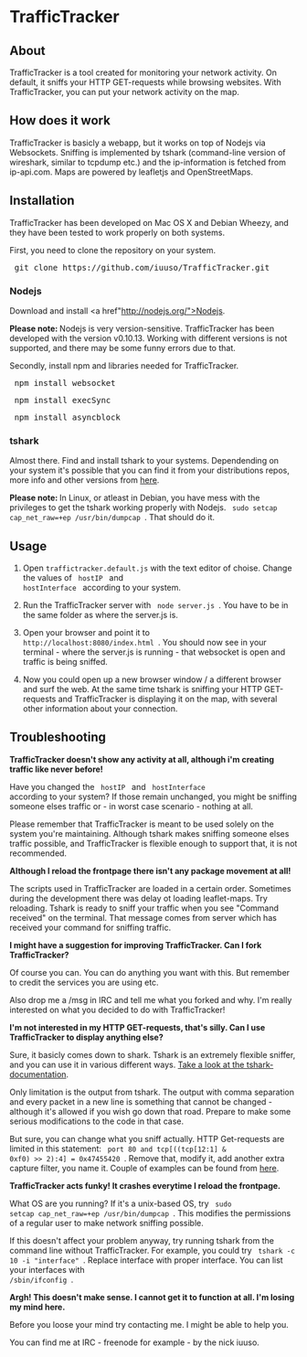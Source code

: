 TrafficTracker
==============

About
-----
TrafficTracker is a tool created for monitoring your network activity. On default, it sniffs your HTTP GET-requests while browsing websites. With TrafficTracker, you can put your network activity on the map.

How does it work
-----------------------
TrafficTracker is basicly a webapp, but it works on top of Nodejs via Websockets. Sniffing is implemented by tshark (command-line version of wireshark, similar to tcpdump etc.) and the ip-information is fetched from ip-api.com. Maps are powered by leafletjs and OpenStreetMaps.

Installation
---------------
TrafficTracker has been developed on Mac OS X and Debian Wheezy, and they have been tested to work properly on both systems.

First, you need to clone the repository on your system. 

<pre> git clone https://github.com/iuuso/TrafficTracker.git </pre>

<h3> Nodejs </h3>

Download and install <a href"http://nodejs.org/">Nodejs</a>.

<strong>Please note: </strong> Nodejs is very version-sensitive. TrafficTracker has been developed with the version v0.10.13. Working with different versions is not supported, and there may be some funny errors due to that. 

Secondly, install npm and libraries needed for TrafficTracker.

<pre> npm install websocket </pre>
<pre> npm install execSync </pre>
<pre> npm install asyncblock </pre>

<h3> tshark </h3>

Almost there. Find and install tshark to your systems. Dependending on your system it's possible that you can find it from your distributions repos, more info and other versions from <a href="https://www.wireshark.org/download.html">here</a>.

<strong> Please note: </strong> In Linux, or atleast in Debian, you have mess with the privileges to get the tshark working properly with Nodejs. <code> sudo setcap cap_net_raw=+ep /usr/bin/dumpcap </code>. That should do it.

Usage
-----

1. Open <code>traffictracker.default.js</code> with the text editor of choise. Change the values of <code> hostIP </code> and <code> hostInterface </code> according to your system.

2. Run the TrafficTracker server with <code> node server.js </code>. You have to be in the same folder as where the server.js is.

3. Open your browser and point it to <code> http://localhost:8080/index.html </code>. You should now see in your terminal - where the server.js is running - that websocket is open and traffic is being sniffed. 

4. Now you could open up a new browser window / a different browser and surf the web. At the same time tshark is sniffing your HTTP GET-requests and TrafficTracker is displaying it on the map, with several other information about your connection.

Troubleshooting
---------------

<strong> TrafficTracker doesn't show any activity at all, although i'm creating traffic like never before! </strong>

Have you changed the <code> hostIP </code> and <code> hostInterface </code> according to your system? If those remain unchanged, you might be sniffing someone elses traffic or - in worst case scenario - nothing at all. 

Please remember that TrafficTracker is meant to be used solely on the system you're maintaining. Although tshark makes sniffing someone elses traffic possible, and TrafficTracker is flexible enough to support that, it is not recommended. 

<strong> Although I reload the frontpage there isn't any package movement at all! </strong>

The scripts used in TrafficTracker are loaded in a certain order. Sometimes during the development there was delay ot loading leaflet-maps. Try reloading. Tshark is ready to sniff your traffic when you see "Command received" on the terminal. That message comes from server which has received your command for sniffing traffic.

<strong> I might have a suggestion for improving TrafficTracker. Can I fork TrafficTracker?</strong>

Of course you can. You can do anything you want with this. But remember to credit the services you are using etc. 

Also drop me a /msg in IRC and tell me what you forked and why. I'm really interested on what you decided to do with TrafficTracker!

<strong> I'm not interested in my HTTP GET-requests, that's silly. Can I use TrafficTracker to display anything else? </strong>

Sure, it basicly comes down to shark. Tshark is an extremely flexible sniffer, and you can use it in various different ways. <a href="http://www.wireshark.org/docs/man-pages/tshark.html" target="_blank">Take a look at the tshark-documentation</a>.

Only limitation is the output from tshark. The output with comma separation and every packet in a new line is something that cannot be changed - although it's allowed if you wish go down that road. Prepare to make some serious modifications to the code in that case.

But sure, you can change what you sniff actually. HTTP Get-requests are limited in this statement: <code> port 80 and tcp[((tcp[12:1] & 0xf0) >> 2):4] = 0x47455420 </code>. Remove that, modify it, add another extra capture filter, you name it. Couple of examples can be found from <a href="http://wiki.wireshark.org/CaptureFilters">here</a>.

<strong> TrafficTracker acts funky! It crashes everytime I reload the frontpage. </strong>

What OS are you running? If it's a unix-based OS, try <code> sudo setcap cap_net_raw=+ep /usr/bin/dumpcap </code>. This modifies the permissions of a regular user to make network sniffing possible.

If this doesn't affect your problem anyway, try running tshark from the command line without TrafficTracker. For example, you could try <code> tshark -c 10 -i "interface" </code>. Replace interface with proper interface. You can list your interfaces with <code> /sbin/ifconfig </code>. 

<strong> Argh! This doesn't make sense. I cannot get it to function at all. I'm losing my mind here. </strong>

Before you loose your mind try contacting me. I might be able to help you.

You can find me at IRC - freenode for example - by the nick iuuso.